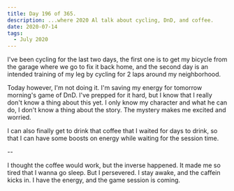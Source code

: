 ```yaml
---
title: Day 196 of 365.
description: ...where 2020 Al talk about cycling, DnD, and coffee.
date: 2020-07-14
tags:
  - July 2020
---
```


I've been cycling for the last two days, the first one is to get my bicycle from the garage where we go to fix it back home, and the second day is an intended training of my leg by cycling for 2 laps around my neighborhood.

Today however, I'm not doing it. I'm saving my energy for tomorrow morning's game of DnD. I've prepped for it hard, but I know that I really don't know a thing about this yet. I only know my character and what he can do, I don't know a thing about the story. The mystery makes me excited and worried.

I can also finally get to drink that coffee that I waited for days to drink, so that I can have some boosts on energy while waiting for the session time.

--

I thought the coffee would work, but the inverse happened. It made me so tired that I wanna go sleep. But I persevered. I stay awake, and the caffein kicks in. I have the energy, and the game session is coming.